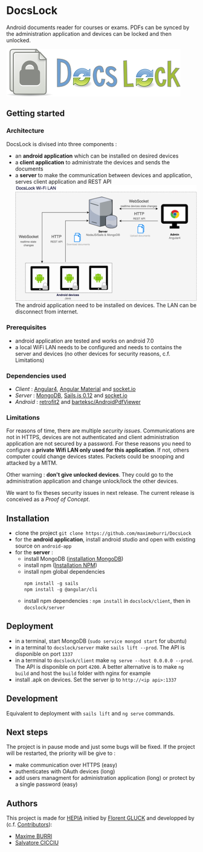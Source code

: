 # DocsLock
Android documents reader for courses or exams. PDFs can be synced by the administration application and devices can be locked and then unlocked. 

![Logo](docs/images/logo.png)

## Getting started
### Architecture
DocsLock is divised into three components : 
- an **android application** which can be installed on desired devices
- a **client application** to administrate the devices and sends the documents
- a **server** to make the communication between devices and application, serves client application and REST API 
![Architecture](docs/images/architecture.png)
The android application need to be installed on devices. The LAN can be disconnect from internet.

### Prerequisites
- android application are tested and works on android 7.0
- a local WiFi LAN needs to be configured and needs to contains the server and devices (no other devices for security reasons, c.f. Limitations) 

### Dependencies used
- *Client* : [Angular4](https://angular.io/), [Angular Material](https://material.angular.io/) and [socket.io](https://socket.io/)
- *Server* : [MongoDB](https://www.mongodb.com/), [Sails.js 0.12](https://sailsjs.com/) and [socket.io](https://socket.io/)
- *Android* : [retrofit2](http://square.github.io/retrofit/) and [barteksc/AndroidPdfViewer](https://github.com/barteksc/AndroidPdfViewer)

### Limitations
For reasons of time, there are multiple *security issues*. Communications are not in HTTPS, devices are not authenticated and client administration application are not secured by a password. For these reasons you need to configure a **private Wifi LAN only used for this application**. If not, others computer could change devices states. Packets could be snooping and attacked by a MITM.

Other warning : **don't give unlocked devices**. They could go to the administration application and change unlock/lock the other devices. 

We want to fix theses security issues in next release. The current release is conceived as a *Proof of Concept*.

## Installation
- clone the project `git clone https://github.com/maximeburri/DocsLock`
- for the **android application**, install android studio and open with existing source on `android-app`
- for the **server** : 
  - install MongoDB ([installation MongoDB](https://docs.mongodb.com/manual/installation/))
  - install npm ([Installation NPM](https://www.npmjs.com/get-npm)) 
  - install npm global dependencies 
    ```
    npm install -g sails
    npm install -g @angular/cli
    ```
  - install npm dependencies : `npm install` in `docslock/client`, then in `docslock/server`

## Deployment
- in a terminal, start MongoDB (`sudo service mongod start` for ubuntu)
- in a terminal to `docslock/server` make `sails lift --prod`. The API is disponible on port `1337`
- in a terminal to `docslock/client` make `ng serve --host 0.0.0.0 --prod`. The API is disponible on port `4200`. A better alternative is to make `ng build` and host the `build` folder with nginx for example
- install .apk on devices. Set the server ip to `http://<ip api>:1337`


## Development
Equivalent to deployment with `sails lift` and `ng serve` commands.

## Next steps
The project is in pause mode and just some bugs will be fixed. If the project will be restarted, the priority will be give to :
- make communication over HTTPS (easy)
- authenticates with OAuth devices (long)
- add users managment for administration application (long) or protect by a single password (easy)

## Authors
This project is made for [HEPIA](http://hepia.hesge.ch/) initied by [Florent GLUCK](https://github.com/florentgluck) and developped by (c.f. [Contributors](https://github.com/maximeburri/DocsLock/graphs/contributors)): 
- [Maxime BURRI](https://github.com/maximeburri)
- [Salvatore CICCIU](https://github.com/sa)